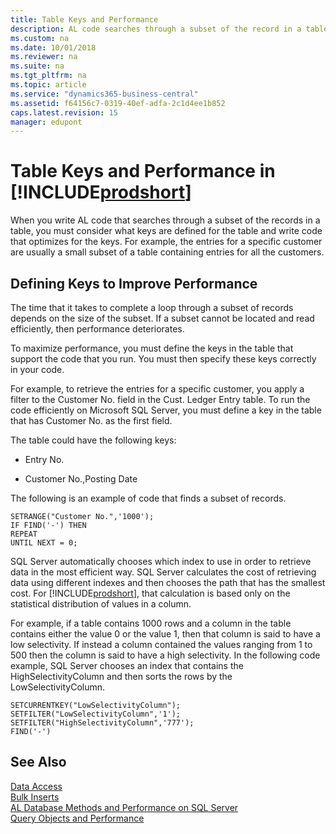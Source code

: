 ```yaml
---
title: Table Keys and Performance
description: AL code searches through a subset of the record in a table, consider what keys define the tables and write code that optimizes the keys.
ms.custom: na
ms.date: 10/01/2018
ms.reviewer: na
ms.suite: na
ms.tgt_pltfrm: na
ms.topic: article
ms.service: "dynamics365-business-central"
ms.assetid: f64156c7-0319-40ef-adfa-2c1d4ee1b852
caps.latest.revision: 15
manager: edupont
---
```

# Table Keys and Performance in [!INCLUDE[prodshort](../developer/includes/prodshort.md)]
When you write AL code that searches through a subset of the records in a table, you must consider what keys are defined for the table and write code that optimizes for the keys. For example, the entries for a specific customer are usually a small subset of a table containing entries for all the customers.  

## Defining Keys to Improve Performance  
 The time that it takes to complete a loop through a subset of records depends on the size of the subset. If a subset cannot be located and read efficiently, then performance deteriorates.  

 To maximize performance, you must define the keys in the table that support the code that you run. You must then specify these keys correctly in your code.  

 For example, to retrieve the entries for a specific customer, you apply a filter to the Customer No. field in the Cust. Ledger Entry table. To run the code efficiently on Microsoft SQL Server, you must define a key in the table that has Customer No. as the first field.  

 The table could have the following keys:  

-   Entry No.  

-   Customer No.,Posting Date  

 The following is an example of code that finds a subset of records.  

```  
SETRANGE("Customer No.",'1000');  
IF FIND('-') THEN  
REPEAT  
UNTIL NEXT = 0;  
```  

 SQL Server automatically chooses which index to use in order to retrieve data in the most efficient way. SQL Server calculates the cost of retrieving data using different indexes and then chooses the path that has the smallest cost. For [!INCLUDE[prodshort](../developer/includes/prodshort.md)], that calculation is based only on the statistical distribution of values in a column.  

 For example, if a table contains 1000 rows and a column in the table contains either the value 0 or the value 1, then that column is said to have a low selectivity. If instead a column contained the values ranging from 1 to 500 then the column is said to have a high selectivity. In the following code example, SQL Server chooses an index that contains the HighSelectivityColumn and then sorts the rows by the LowSelectivityColumn.  

```  
SETCURRENTKEY("LowSelectivityColumn");   
SETFILTER("LowSelectivityColumn",'1');   
SETFILTER("HighSelectivityColumn",'777');   
FIND('-')  

```  

## See Also  
 [Data Access](optimize-sql-data-access.md)   
 [Bulk Inserts](optimize-sql-bulk-inserts.md)   
 [AL Database Methods and Performance on SQL Server](optimize-sql-al-database-methods-and-performance-on-server.md)   
 [Query Objects and Performance](optimize-sql-query-objects-and-performance.md)
